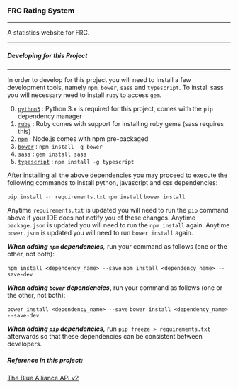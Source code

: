 ### FRC Rating System

---

A statistics website for FRC.

---

##### Developing for this Project
---

In order to develop for this project you will need to install a few development tools, namely `npm`, `bower`, `sass` and `typescript`. To install sass you will necessary need to install `ruby` to access `gem`.

0. [`python3`](https://www.python.org/) : Python 3.x is required for this project, comes with the `pip` dependency manager
0. [`ruby`](https://www.ruby-lang.org/en/) : Ruby comes with support for installing ruby gems (sass requires this)
1. [`npm`](https://nodejs.org/en/) : Node.js comes with npm pre-packaged
2. [`bower`](http://bower.io/) : `npm install -g bower`
3. [`sass`](http://sass-lang.com/) : `gem install sass`
4. [`typescript`](https://www.typescriptlang.org/) : `npm install -g typescript`

After installing all the above dependencies you may proceed to execute the following commands to install python, javascript and css dependencies:

`pip install -r requirements.txt`
`npm install`
`bower install`

Anytime `requirements.txt` is updated you will need to run the `pip` command above if your IDE does not notify you of these changes. Anytime `package.json` is updated you will need to run the `npm install` again. Anytime `bower.json` is updated you will need to run `bower install` again.

***When adding `npm` dependencies,*** run your command as follows (one or the other, not both):

`npm install <dependency_name> --save`
`npm install <dependency_name> --save-dev`

***When adding `bower` dependencies*,** run your command as follows (one or the other, not both):

`bower install <dependency_name> --save`
`bower install <dependency_name> --save-dev`


***When adding `pip` dependencies,*** run `pip freeze > requirements.txt` afterwards so that these dependencies can be consistent between developers.

##### Reference in this project:

[The Blue Alliance API v2](http://www.thebluealliance.com/apidocs)